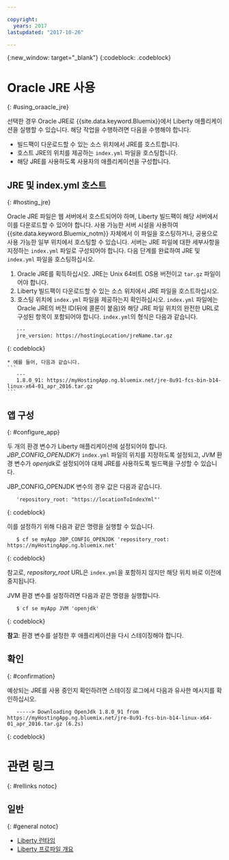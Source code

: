 ```yaml
---

copyright:
  years: 2017
lastupdated: "2017-10-26"

---
```


{:new_window: target="_blank"}
{:codeblock: .codeblock}

# Oracle JRE 사용
{: #using_oraacle_jre}

선택한 경우 Oracle JRE로 {{site.data.keyword.Bluemix}}에서 Liberty 애플리케이션을 실행할 수 있습니다.  해당 작업을 수행하려면 다음을 수행해야 합니다.
* 빌드팩이 다운로드할 수 있는 소스 위치에서 JRE를 호스트합니다.
* 호스트 JRE의 위치를 제공하는 `index.yml` 파일을 호스팅합니다.
* 해당 JRE를 사용하도록 사용자의 애플리케이션을 구성합니다.

## JRE 및 index.yml 호스트
{: #hosting_jre}

Oracle JRE 파일은 웹 서버에서 호스트되어야 하며, Liberty 빌드팩이 해당 서버에서 이를 다운로드할 수 있어야 합니다. 사용 가능한 서버 시설을 사용하여 {{site.data.keyword.Bluemix_notm}} 자체에서 이 파일을 호스팅하거나, 공용으로 사용 가능한 일부 위치에서 호스팅할 수 있습니다.  서버는 JRE 파일에 대한 세부사항을 지정하는 `index.yml` 파일로 구성되어야 합니다. 다음 단계를 완료하여 JRE 및 `index.yml` 파일을 호스팅하십시오.
  1. Oracle JRE를 획득하십시오.  JRE는 Unix 64비트 OS용 버전이고 `tar.gz` 파일이어야 합니다.
  2. Liberty 빌드팩이 다운로드할 수 있는 소스 위치에서 JRE 파일을 호스트하십시오.
  3. 호스팅 위치에 `index.yml` 파일을 제공하는지 확인하십시오. `index.yml` 파일에는 Oracle JRE의 버전 ID(뒤에 콜론이 붙음)와 해당 JRE 파일 위치의 완전한 URL로 구성된 항목이 포함되어야 합니다. `index.yml`의 형식은 다음과 같습니다.
```
   ---
   jre_version: https://hostingLocation/jreName.tar.gz
```
{: codeblock}

    * 예를 들어, 다음과 같습니다.
    ```
       ---
       1.8.0_91: https://myHostingApp.ng.bluemix.net/jre-8u91-fcs-bin-b14-linux-x64-01_apr_2016.tar.gz
    ```

## 앱 구성
{: #configure_app}

두 개의 환경 변수가 Liberty 애플리케이션에 설정되어야 합니다. *JBP_CONFIG_OPENJDK*가 `index.yml` 파일의 위치를 지정하도록 설정되고, *JVM* 환경 변수가 *openjdk*로 설정되어야 대체 JRE를 사용하도록 빌드팩을 구성할 수 있습니다.

JBP_CONFIG_OPENJDK 변수의 경우 값은 다음과 같습니다.
```
   'repository_root: "https://locationToIndexYml"'
```
{: codeblock}

이를 설정하기 위해 다음과 같은 명령을 실행할 수 있습니다.
```
   $ cf se myApp JBP_CONFIG_OPENJDK 'repository_root: https://myHostingApp.ng.bluemix.net'
```
{: codeblock}

참고로, *repository_root* URL은 `index.yml`을 포함하지 않지만 해당 위치 바로 이전에 중지됩니다.

JVM 환경 변수를 설정하려면 다음과 같은 명령을 실행합니다.
```
   $ cf se myApp JVM 'openjdk'
```
{: codeblock}

**참고**: 환경 변수를 설정한 후 애플리케이션을 다시 스테이징해야 합니다.

## 확인
{: #confirmation}

예상되는 JRE를 사용 중인지 확인하려면 스테이징 로그에서 다음과 유사한 메시지를 확인하십시오.
```
   -----> Downloading OpenJdk 1.8.0_91 from https://myHostingApp.ng.bluemix.net/jre-8u91-fcs-bin-b14-linux-x64-01_apr_2016.tar.gz (6.2s)
```
{: codeblock}

# 관련 링크
{: #rellinks notoc}
## 일반
{: #general notoc}
* [Liberty 런타임](index.html)
* [Liberty 프로파일 개요](https://www.ibm.com/support/knowledgecenter/SSEQTP_liberty/com.ibm.websphere.wlp.doc/ae/cwlp_about.html)
